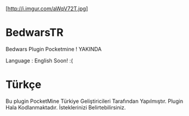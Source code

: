 [http://i.imgur.com/aWqV72T.jpg]
# BedwarsTR
Bedwars Plugin Pocketmine ! YAKINDA

Language : English Soon! :(

# Türkçe

Bu plugin PocketMine Türkiye Geliştiricileri Tarafından Yapılmıştır. Plugin Hala Kodlanmaktadır. İsteklerinizi Belirtebilirsiniz.

